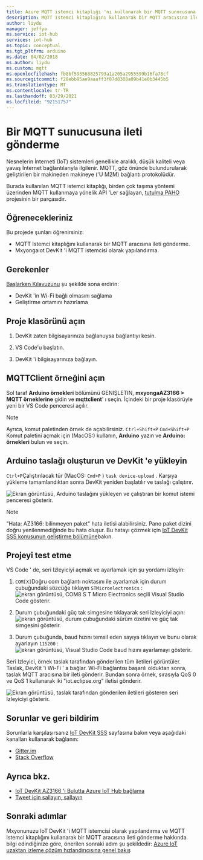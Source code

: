 ```yaml
---
title: Azure MQTT istemci kitaplığı 'nı kullanarak bir MQTT sunucusuna ileti gönderme
description: MQTT Istemci kitaplığını kullanarak bir MQTT aracısına ileti gönderme hakkında bilgi edinin. Ayrıca, Mxyonga IoT DevKit 'i MQTT istemcisi olarak nasıl yapılandıracağınızı öğrenin.
author: liydu
manager: jeffya
ms.service: iot-hub
services: iot-hub
ms.topic: conceptual
ms.tgt_pltfrm: arduino
ms.date: 04/02/2018
ms.author: liydu
ms.custom: mqtt
ms.openlocfilehash: fb8bf593568825793a1a205a2955599b16fa78cf
ms.sourcegitcommit: f28ebb95ae9aaaff3f87d8388a09b41e0b3445b5
ms.translationtype: MT
ms.contentlocale: tr-TR
ms.lasthandoff: 03/29/2021
ms.locfileid: "92151757"
---
```

# <a name="send-messages-to-an-mqtt-server"></a>Bir MQTT sunucusuna ileti gönderme

Nesnelerin İnterneti (IoT) sistemleri genellikle aralıklı, düşük kaliteli veya yavaş İnternet bağlantılarıyla ilgilenir. MQTT, göz önünde bulundurularak geliştirilen bir makineden makineye ('U M2M) bağlantı protokolüdür. 

Burada kullanılan MQTT istemci kitaplığı, birden çok taşıma yöntemi üzerinden MQTT kullanmaya yönelik API 'Ler sağlayan, [tutulma PAHO](https://www.eclipse.org/paho/) projesinin bir parçasıdır.

## <a name="what-you-learn"></a>Öğrenecekleriniz

Bu projede şunları öğrenirsiniz:
- MQTT Istemci kitaplığını kullanarak bir MQTT aracısına ileti gönderme.
- Mxyongaıot DevKit 'i MQTT istemcisi olarak yapılandırma.

## <a name="what-you-need"></a>Gerekenler

[Başlarken Kılavuzunu](./iot-hub-arduino-iot-devkit-az3166-get-started.md) şu şekilde sona erdirin:

* DevKit 'in Wi-Fi bağlı olmasını sağlama
* Geliştirme ortamını hazırlama

## <a name="open-the-project-folder"></a>Proje klasörünü açın

1. DevKit zaten bilgisayarınıza bağlanuysa bağlantıyı kesin.

2. VS Code'u başlatın.

3. DevKit 'i bilgisayarınıza bağlayın.

## <a name="open-the-mqttclient-sample"></a>MQTTClient örneğini açın

Sol taraf **Arduino örnekleri** bölümünü GENIŞLETIN, **mxyongaAZ3166 > MQTT örneklerine** gidin ve **mqttclient**' ı seçin. İçindeki bir proje klasörüyle yeni bir VS Code penceresi açılır.

> [!NOTE]
> Ayrıca, komut paletinden örnek de açabilirsiniz. `Ctrl+Shift+P` `Cmd+Shift+P` Komut paletini açmak için (MacOS:) kullanın, **Arduino** yazın ve **Arduino: örnekleri** bulun ve seçin.

## <a name="build-and-upload-the-arduino-sketch-to-the-devkit"></a>Arduino taslağı oluşturun ve DevKit 'e yükleyin

`Ctrl+P`Çalıştırılacak tür (MacOS: `Cmd+P` ) `task device-upload` . Karşıya yükleme tamamlandıktan sonra DevKit yeniden başlatılır ve taslağı çalıştırır.

![Ekran görüntüsü, Arduino taslağını yükleyen ve çalıştıran bir komut istemi penceresi gösterir.](media/iot-hub-arduino-iot-devkit-az3166-mqtt-helloworld/device-upload.jpg)

> [!NOTE]
> "Hata: AZ3166: bilinmeyen paket" hata iletisi alabilirsiniz. Pano paket dizini doğru yenilenmediğinde bu hata oluşur. Bu hatayı çözmek için [IoT DevKit SSS konusunun geliştirme bölümüne](https://microsoft.github.io/azure-iot-developer-kit/docs/faq/#development)bakın.

## <a name="test-the-project"></a>Projeyi test etme

VS Code ' de, seri Izleyiciyi açmak ve ayarlamak için şu yordamı izleyin:

1. `COM[X]`Doğru com bağlantı noktasını ile ayarlamak için durum çubuğundaki sözcüğe tıklayın `STMicroelectronics` : ![ ekran görüntüsü, COM8 S T Micro Electronics seçili Visual Studio Code gösterir.](media/iot-hub-arduino-iot-devkit-az3166-mqtt-helloworld/set-com-port.jpg)

2. Durum çubuğundaki güç tak simgesine tıklayarak seri Izleyiciyi açın: ![ ekran görüntüsü, durum çubuğundaki sürüm özetini ve güç tak simgesini gösterir.](media/iot-hub-arduino-iot-devkit-az3166-mqtt-helloworld/serial-monitor.jpg)
  
3. Durum çubuğunda, baud hızını temsil eden sayıya tıklayın ve bunu olarak ayarlayın `115200` : ![ ekran görüntüsü, Visual Studio Code baud hızını ayarlamayı gösterir.](media/iot-hub-arduino-iot-devkit-az3166-mqtt-helloworld/set-baud-rate.jpg)

Seri Izleyici, örnek taslak tarafından gönderilen tüm iletileri görüntüler. Taslak, DevKit 'i Wi-Fi ' a bağlar. Wi-Fi bağlantısı başarılı olduktan sonra, taslak MQTT aracısına bir ileti gönderir. Bundan sonra örnek, sırasıyla QoS 0 ve QoS 1 kullanarak iki "iot.eclipse.org" iletisi gönderir.

![Ekran görüntüsü, taslak tarafından gönderilen iletileri gösteren seri Izleyiciyi gösterir.](media/iot-hub-arduino-iot-devkit-az3166-mqtt-helloworld/serial-output.jpg)

## <a name="problems-and-feedback"></a>Sorunlar ve geri bildirim

Sorunlarla karşılaşırsanız [IoT DevKit SSS](https://microsoft.github.io/azure-iot-developer-kit/docs/faq/) sayfasına bakın veya aşağıdaki kanalları kullanarak bağlanın:

* [Gitter.im](https://gitter.im/Microsoft/azure-iot-developer-kit)
* [Stack Overflow](https://stackoverflow.com/questions/tagged/iot-devkit)

## <a name="see-also"></a>Ayrıca bkz.

* [IoT DevKit AZ3166 'i Bulutta Azure IoT Hub bağlama](iot-hub-arduino-iot-devkit-az3166-get-started.md)
* [Tweet için sallayın, sallayın](iot-hub-arduino-iot-devkit-az3166-retrieve-twitter-message.md)

## <a name="next-steps"></a>Sonraki adımlar

Mxyonunuzu IoT DevKit 'i MQTT istemcisi olarak yapılandırma ve MQTT Istemci kitaplığını kullanarak bir MQTT aracısına ileti gönderme hakkında bilgi edindiğinize göre, önerilen sonraki adım şu şekildedir: [Azure IoT uzaktan izleme çözüm hızlandırıcısına genel bakış](/azure/iot-suite/)